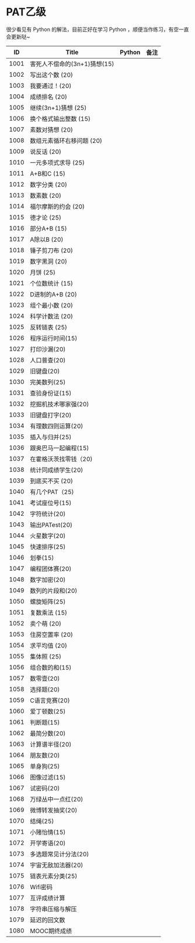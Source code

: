 # PAT乙级

很少看见有 Python 的解法，目前正好在学习 Python ，顺便当作练习，有空一直会更新哒~  

| ID   | Title               | Python | 备注   |
| ---- | ------------------- | ------ | ---- |
| 1001 | 害死人不偿命的(3n+1)猜想(15) |        |      |
| 1002 | 写出这个数 (20)          |        |      |
| 1003 | 我要通过！(20)           |        |      |
| 1004 | 成绩排名 (20)           |        |      |
| 1005 | 继续(3n+1)猜想 (25)     |        |      |
| 1006 | 换个格式输出整数 (15)       |        |      |
| 1007 | 素数对猜想 (20)          |        |      |
| 1008 | 数组元素循环右移问题 (20)     |        |      |
| 1009 | 说反话 (20)            |        |      |
| 1010 | 一元多项式求导 (25)        |        |      |
| 1011 | A+B和C (15)          |        |      |
| 1012 | 数字分类 (20)           |        |      |
| 1013 | 数素数 (20)            |        |      |
| 1014 | 福尔摩斯的约会 (20)        |        |      |
| 1015 | 德才论 (25)            |        |      |
| 1016 | 部分A+B (15)          |        |      |
| 1017 | A除以B (20)           |        |      |
| 1018 | 锤子剪刀布 (20)          |        |      |
| 1019 | 数字黑洞 (20)           |        |      |
| 1020 | 月饼 (25)             |        |      |
| 1021 | 个位数统计 (15)          |        |      |
| 1022 | D进制的A+B (20)        |        |      |
| 1023 | 组个最小数 (20)          |        |      |
| 1024 | 科学计数法 (20)          |        |      |
| 1025 | 反转链表 (25)           |        |      |
| 1026 | 程序运行时间(15)          |        |      |
| 1027 | 打印沙漏(20)            |        |      |
| 1028 | 人口普查(20)            |        |      |
| 1029 | 旧键盘(20)             |        |      |
| 1030 | 完美数列(25)            |        |      |
| 1031 | 查验身份证(15)           |        |      |
| 1032 | 挖掘机技术哪家强(20)        |        |      |
| 1033 | 旧键盘打字(20)           |        |      |
| 1034 | 有理数四则运算(20)         |        |      |
| 1035 | 插入与归并(25)           |        |      |
| 1036 | 跟奥巴马一起编程(15)        |        |      |
| 1037 | 在霍格沃茨找零钱（20)        |        |      |
| 1038 | 统计同成绩学生(20)         |        |      |
| 1039 | 到底买不买 (20)          |        |      |
| 1040 | 有几个PAT（25)          |        |      |
| 1041 | 考试座位号(15)           |        |      |
| 1042 | 字符统计(20)            |        |      |
| 1043 | 输出PATest(20)        |        |      |
| 1044 | 火星数字(20)            |        |      |
| 1045 | 快速排序(25)            |        |      |
| 1046 | 划拳(15)              |        |      |
| 1047 | 编程团体赛(20)           |        |      |
| 1048 | 数字加密(20)            |        |      |
| 1049 | 数列的片段和(20)          |        |      |
| 1050 | 螺旋矩阵(25)            |        |      |
| 1051 | 复数乘法 (15)           |        |      |
| 1052 | 卖个萌 (20)            |        |      |
| 1053 | 住房空置率 (20)          |        |      |
| 1054 | 求平均值 (20)           |        |      |
| 1055 | 集体照 (25)            |        |      |
| 1056 | 组合数的和(15)           |        |      |
| 1057 | 数零壹(20)             |        |      |
| 1058 | 选择题(20)             |        |      |
| 1059 | C语言竞赛(20)           |        |      |
| 1060 | 爱丁顿数(25)            |        |      |
| 1061 | 判断题(15)             |        |      |
| 1062 | 最简分数(20)            |        |      |
| 1063 | 计算谱半径(20)           |        |      |
| 1064 | 朋友数(20)             |        |      |
| 1065 | 单身狗(25)             |        |      |
| 1066 | 图像过滤(15)            |        |      |
| 1067 | 试密码(20)             |        |      |
| 1068 | 万绿丛中一点红(20)         |        |      |
| 1069 | 微博转发抽奖(20)          |        |      |
| 1070 | 结绳(25)              |        |      |
| 1071 | 小赌怡情(15)            |        |      |
| 1072 | 开学寄语(20)            |        |      |
| 1073 | 多选题常见计分法(20)        |        |      |
| 1074 | 宇宙无敌加法器(20)         |        |      |
| 1075 | 链表元素分类(25)          |        |      |
| 1076 | Wifi密码              |        |      |
| 1077 | 互评成绩计算              |        |      |
| 1078 | 字符串压缩与解压            |        |      |
| 1079 | 延迟的回文数              |        |      |
| 1080 | MOOC期终成绩            |        |      |
